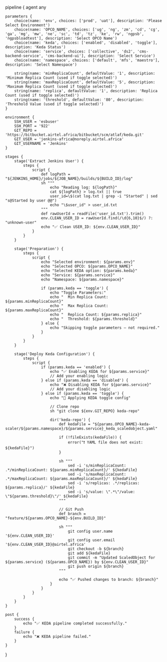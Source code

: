 pipeline {
    agent any

    parameters {
        choice(name: 'env', choices: ['prod', 'uat'], description: 'Please Select Environment')
        choice(name: 'OPCO_NAME', choices: ['ug', 'ng', 'zm', 'cd', 'cg', 'ga', 'mg', 'mw', 'ne', 'sc', 'td', 'tz', 'ke', 'rw', 'ngpsb', 'ngpsbloadtest'], description: 'Select OPCO Name')
        choice(name: 'keda', choices: ['enabled', 'disabled', 'toggle'], description: 'Keda Status')
        choice(name: 'service', choices: ['collective', 'ds2', 'cms-backend-service', 'cms-backend-ui'], description: 'Select Service')
        choice(name: 'namespace', choices: ['default', 'mfs', 'maestro'], description: 'Select Namespace')

        string(name: 'minReplicaCount', defaultValue: '1', description: 'Minimum Replica Count (used if toggle selected)')
        string(name: 'maxReplicaCount', defaultValue: '5', description: 'Maximum Replica Count (used if toggle selected)')
        string(name: 'replica', defaultValue: '1', description: 'Replica Count (used if toggle selected)')
        string(name: 'threshold', defaultValue: '80', description: 'Threshold Value (used if toggle selected)')
    }

    environment {
        SSH_USER = 'esbuser'
        SSH_PORT = '922'
        GIT_REPO = 'https://bitbucket.airtel.africa/bitbucket/scm/atlaf/keda.git'
        GIT_USER = 'jenkins-africa@noreply.airtel.africa'
        GIT_USERNAME = 'Jenkins'
    }

    stages {
        stage('Extract Jenkins User') {
            steps {
                script {
                    def logPath = "${JENKINS_HOME}/jobs/${JOB_NAME}/builds/${BUILD_ID}/log"
                    sh """
                        echo "Reading log: ${logPath}"
                        cat ${logPath} > log.txt || true
                        user_id=\$(cat log.txt | grep -i "Started" | sed "s@Started by user @@")
                        echo "\$user_id" > user_id.txt
                    """
                    def rawUserId = readFile('user_id.txt').trim()
                    env.CLEAN_USER_ID = rawUserId.find(/\d{6,10}$/) ?: "unknown-user"
                    echo "✅ Clean USER_ID: ${env.CLEAN_USER_ID}"
                }
            }
        }

        stage('Preparation') {
            steps {
                script {
                    echo "Selected environment: ${params.env}"
                    echo "Selected OPCO: ${params.OPCO_NAME}"
                    echo "Selected KEDA option: ${params.keda}"
                    echo "Service: ${params.service}"
                    echo "Namespace: ${params.namespace}"

                    if (params.keda == 'toggle') {
                        echo "Toggle Parameters:"
                        echo "  Min Replica Count: ${params.minReplicaCount}"
                        echo "  Max Replica Count: ${params.maxReplicaCount}"
                        echo "  Replica Count: ${params.replica}"
                        echo "  Threshold: ${params.threshold}"
                    } else {
                        echo "Skipping toggle parameters — not required."
                    }
                }
            }
        }

        stage('Deploy Keda Configuration') {
            steps {
                script {
                    if (params.keda == 'enabled') {
                        echo "✅ Enabling KEDA for ${params.service}"
                        // Add your enabling logic
                    } else if (params.keda == 'disabled') {
                        echo "❌ Disabling KEDA for ${params.service}"
                        // Add your disabling logic
                    } else if (params.keda == 'toggle') {
                        echo "🔁 Applying KEDA toggle config"

                        // Clone repo
                        sh "git clone ${env.GIT_REPO} keda-repo"

                        dir('keda-repo') {
                            def kedaFile = "${params.OPCO_NAME}-keda-scaler/${params.namespace}/${params.service}_keda_scaledobject.yaml"

                            if (!fileExists(kedaFile)) {
                                error("❗ YAML file does not exist: ${kedaFile}")
                            }

                            sh """
                                sed -i 's/minReplicaCount: .*/minReplicaCount: ${params.minReplicaCount}/' ${kedaFile}
                                sed -i 's/maxReplicaCount: .*/maxReplicaCount: ${params.maxReplicaCount}/' ${kedaFile}
                                sed -i 's/replicas: .*/replicas: ${params.replica}/' ${kedaFile}
                                sed -i 's/value: \".*\"/value: \"${params.threshold}\"/' ${kedaFile}
                            """

                            // Git Push
                            def branch = "feature/${params.OPCO_NAME}-${env.BUILD_ID}"

                            sh """
                                git config user.name '${env.CLEAN_USER_ID}'
                                git config user.email '${env.CLEAN_USER_ID}@airtel.africa'
                                git checkout -b ${branch}
                                git add ${kedaFile}
                                git commit -m "Updated ScaledObject for ${params.service} (${params.OPCO_NAME}) by ${env.CLEAN_USER_ID}"
                                git push origin ${branch}
                            """

                            echo "✅ Pushed changes to branch: ${branch}"
                        }
                    }
                }
            }
        }
    }

    post {
        success {
            echo "✅ KEDA pipeline completed successfully."
        }
        failure {
            echo "❌ KEDA pipeline failed."
        }
    }
}

